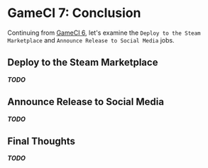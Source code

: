 # GameCI 7: Conclusion

Continuing from [GameCI 6](gameci-6_windows.html), let's examine the `Deploy to the Steam Marketplace` and `Announce Release to Social Media` jobs.

## Deploy to the Steam Marketplace

***TODO***

## Announce Release to Social Media

***TODO***

## Final Thoughts

***TODO***
